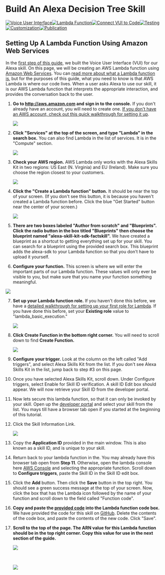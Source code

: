 # Build An Alexa Decision Tree Skill

[![Voice User Interface](https://m.media-amazon.com/images/G/01/mobile-apps/dex/alexa/alexa-skills-kit/tutorials/navigation/1-locked._TTH_.png)](./1-voice-user-interface.md)[![Lambda Function](https://m.media-amazon.com/images/G/01/mobile-apps/dex/alexa/alexa-skills-kit/tutorials/navigation/2-on._TTH_.png)](./2-lambda-function.md)[![Connect VUI to Code](https://m.media-amazon.com/images/G/01/mobile-apps/dex/alexa/alexa-skills-kit/tutorials/navigation/3-off._TTH_.png)](./3-connect-vui-to-code.md)[![Testing](https://m.media-amazon.com/images/G/01/mobile-apps/dex/alexa/alexa-skills-kit/tutorials/navigation/4-off._TTH_.png)](./4-testing.md)[![Customization](https://m.media-amazon.com/images/G/01/mobile-apps/dex/alexa/alexa-skills-kit/tutorials/navigation/5-off._TTH_.png)](./5-customization.md)[![Publication](https://m.media-amazon.com/images/G/01/mobile-apps/dex/alexa/alexa-skills-kit/tutorials/navigation/6-off._TTH_.png)](./6-publication.md)

## Setting Up A Lambda Function Using Amazon Web Services

In the [first step of this guide](./1-voice-user-interface.md), we built the Voice User Interface (VUI) for our Alexa skill.  On this page, we will be creating an AWS Lambda function using [Amazon Web Services](http://aws.amazon.com).  You can [read more about what a Lambda function is](http://aws.amazon.com/lambda), but for the purposes of this guide, what you need to know is that AWS Lambda is where our code lives.  When a user asks Alexa to use our skill, it is our AWS Lambda function that interprets the appropriate interaction, and provides the conversation back to the user.

1.  **Go to http://aws.amazon.com and sign in to the console.** If you don't already have an account, you will need to create one.  [If you don't have an AWS account, check out this quick walkthrough for setting it up](https://github.com/alexa/alexa-cookbook/tree/master/aws/set-up-aws.md).

    <a href="https://console.aws.amazon.com/console/home" target="_new"><img src="https://m.media-amazon.com/images/G/01/mobile-apps/dex/alexa/alexa-skills-kit/tutorials/general/2-1-sign-in-to-the-console._TTH_.png" /></a>

2.  **Click "Services" at the top of the screen, and type "Lambda" in the search box.**  You can also find Lambda in the list of services.  It is in the "Compute" section.

    <a href="https://console.aws.amazon.com/lambda/home" target="_new"><img src="https://m.media-amazon.com/images/G/01/mobile-apps/dex/alexa/alexa-skills-kit/tutorials/general/2-2-services-lambda._TTH_.png" /></a>

3.  **Check your AWS region.** AWS Lambda only works with the Alexa Skills Kit in two regions: US East (N. Virginia) and EU (Ireland).  Make sure you choose the region closest to your customers.

    <img src="https://m.media-amazon.com/images/G/01/mobile-apps/dex/alexa/alexa-skills-kit/tutorials/general/2-3-check-region._TTH_.png"/>

4.  **Click the "Create a Lambda function" button.** It should be near the top of your screen.  (If you don't see this button, it is because you haven't created a Lambda function before.  Click the blue "Get Started" button near the center of your screen.)

    <img src="https://m.media-amazon.com/images/G/01/mobile-apps/dex/alexa/alexa-skills-kit/tutorials/general/2-4-create-a-lambda-function._TTH_.png" />

5.  **There are two boxes labeled "Author from scratch" and "Blueprints". Click the radio button in the box titled "Blueprints" then choose the blueprint named "alexa-skill-kit-sdk-factskill".** We have created a blueprint as a shortcut to getting everything set up for your skill. You can search for a blueprint using the provided search box.  This blueprint adds the alexa-sdk to your Lambda function so that you don't have to upload it yourself.

    <!-- <img src="https://m.media-amazon.com/images/G/01/mobile-apps/dex/alexa/alexa-skills-kit/tutorials/fact/2-5-blueprint._TTH_.png" />  <!--TODO: THIS IMAGE NEEDS TO BE CUSTOMIZED FOR YOUR SKILL TEMPLATE, THIS ONE IS OUT OF DATE. -->

6.  **Configure your function.** This screen is where we will enter the important parts of our Lambda function.  These values will only ever be visible to you, but make sure that you name your function something meaningful.

  <img src="https://m.media-amazon.com/images/G/01/mobile-apps/dex/alexa/alexa-skills-kit/tutorials/general/2-7-configure-your-function._TTH_.png" />

7.  **Set up your Lambda function role.**  If you haven't done this before, we have a [detailed walkthrough for setting up your first role for Lambda](https://github.com/alexa/alexa-cookbook/tree/master/aws/lambda-role.md).  If you have done this before, set your **Existing role** value to "lambda_basic_execution."

    <img src="https://m.media-amazon.com/images/G/01/mobile-apps/dex/alexa/alexa-skills-kit/tutorials/general/2-9-lambda-function-role._TTH_.png" />

8. **Click Create Function in the bottom right corner.**  You will need to scroll down to find **Create Function.**

    <img src="https://m.media-amazon.com/images/G/01/mobile-apps/dex/alexa/alexa-skills-kit/tutorials/general/2-11-create-function-button._TTH_.png" />


9. **Configure your trigger.** Look at the column on the left called "Add triggers", and select Alexa Skills Kit from the list.  If you don't see Alexa Skills Kit in the list, jump back to step #3 on this page.

    <!-- <img src="https://m.media-amazon.com/images/G/01/mobile-apps/dex/alexa/alexa-skills-kit/tutorials/general/2-6-configure-your-trigger._TTH_.png" /> TODO: THIS SCREENSHOT IS OUT OF DATE-->

10. Once you have selected Alexa Skills Kit, scroll down. Under Configure triggers, select Enable for Skill ID verification. A skill ID Edit box should appear. We will now retrieve your Skill ID from the developer portal.

11. Now lets secure this lambda function, so that it can only be invoked by your skill. Open up the [developer portal](https://developer.amazon.com/edw/home.html#/skills) and select your skill from the list. You mays till have a browser tab open if you started at the beginning of this tutorial.

12. Click the Skill Information Link.

    <img src="https://m.media-amazon.com/images/G/01/mobile-apps/dex/alexa/alexa-skills-kit/tutorials/general/3-2-configuration-tab._TTH_.png" />

13. Copy the **Application ID** provided in the main window. This is also known as a skill ID, and is unique to your skill.

14. Return back to your lambda function in the. You may already have this browser tab open from **Step 11**. Otherwise, open the lambda console here [AWS Console](https://console.aws.amazon.com/lambda/home?region=us-east-1#/functions) and selecting the appropriate function. Scroll down to **Configure triggers**, paste the Skill ID in the Skill ID edit box.

15. Click the **Add** button. Then click the **Save** button in the top right. You should see a green success message at the top of your screen. Now, click the box that has the Lambda icon followed by the name of your function and scroll down to the field called "Function code".

16.  **Copy and paste the [provided code](https://github.com/alexa/skill-sample-nodejs-decisiontree/blob/master/lambda/custom/index.js) into the Lambda function code box.**  We have provided the code for this skill on [GitHub](https://github.com/alexa/skill-sample-nodejs-decisiontree/blob/master/lambda/custom/index.js).  Delete the contents of the code box, and paste the contents of the new code.
Click "Save".

17. **Scroll to the top of the page. The ARN value for this Lambda function should be in the top right corner. Copy this value for use in the next section of the guide.**

    <img src="https://m.media-amazon.com/images/G/01/mobile-apps/dex/alexa/alexa-skills-kit/tutorials/quiz-game/2-12-copy-ARN._TTH_.png" />  <!--TODO: THIS IMAGE NEEDS TO BE CUSTOMIZED FOR YOUR SKILL TEMPLATE. -->

    <br/><br/>
    <a href="./3-connect-vui-to-code.md"><img src="https://m.media-amazon.com/images/G/01/mobile-apps/dex/alexa/alexa-skills-kit/tutorials/general/buttons/button_next_connect_vui_to_code._TTH_.png"/></a>
